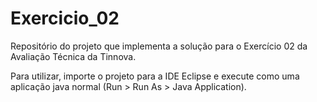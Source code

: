 # Exercicio_02
Repositório do projeto que implementa a solução para o Exercício 02 da Avaliação Técnica da Tinnova.

Para utilizar, importe o projeto para a IDE Eclipse e execute como uma aplicação java normal (Run > Run As > Java Application).
